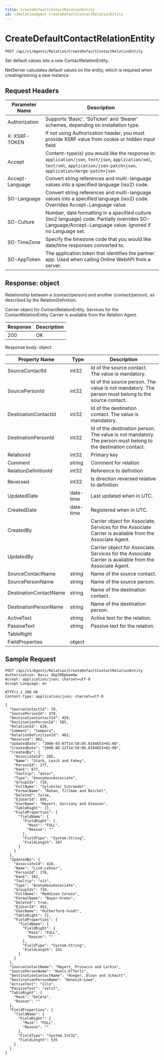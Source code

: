 ```yaml
---
title: CreateDefaultContactRelationEntity
id: v1RelationAgent_CreateDefaultContactRelationEntity
---
```


# CreateDefaultContactRelationEntity

```http
POST /api/v1/Agents/Relation/CreateDefaultContactRelationEntity
```

Set default values into a new ContactRelationEntity.

NetServer calculates default values on the entity, which is required when creating/storing a new instance






## Request Headers

| Parameter Name | Description |
|----------------|-------------|
| Authorization  | Supports 'Basic', 'SoTicket' and 'Bearer' schemes, depending on installation type. |
| X-XSRF-TOKEN   | If not using Authorization header, you must provide XSRF value from cookie or hidden input field |
| Accept         | Content-type(s) you would like the response in: `application/json`, `text/json`, `application/xml`, `text/xml`, `application/json-patch+json`, `application/merge-patch+json` |
| Accept-Language | Convert string references and multi-language values into a specified language (iso2) code. |
| SO-Language | Convert string references and multi-language values into a specified language (iso2) code. Overrides Accept-Language value. |
| SO-Culture | Number, date formatting in a specified culture (iso2 language) code. Partially overrides SO-Language/Accept-Language value. Ignored if no Language set. |
| SO-TimeZone | Specify the timezone code that you would like date/time responses converted to. |
| SO-AppToken | The application token that identifies the partner app. Used when calling Online WebAPI from a server. |


## Response: object

Relationship between a (contact/person) and another (contact/person), as described by the RelationDefinition.



Carrier object for ContactRelationEntity.
Services for the ContactRelationEntity Carrier is available from the <see cref="T:SuperOffice.CRM.Services.IRelationAgent">Relation Agent</see>.

| Response | Description |
|----------------|-------------|
| 200 | OK |

Response body: object

| Property Name | Type |  Description |
|----------------|------|--------------|
| SourceContactId | int32 | Id of the source contact. The value is mandatory. |
| SourcePersonId | int32 | Id of the source person. The value is not mandatory. The person must belong to the source contact. |
| DestinationContactId | int32 | Id of the destination contact. The value is mandatory. |
| DestinationPersonId | int32 | Id of the destination person. The value is not mandatory. The person must belong to the destination contact. |
| RelationId | int32 | Primary key |
| Comment | string | Comment for relation |
| RelationDefinitionId | int32 | Reference to definition |
| Reversed | int32 | Is direction reversed relative to definition |
| UpdatedDate | date-time | Last updated when  in UTC. |
| CreatedDate | date-time | Registered when  in UTC. |
| CreatedBy |  | Carrier object for Associate. Services for the Associate Carrier is available from the <see cref="T:SuperOffice.CRM.Services.IAssociateAgent">Associate Agent</see>. |
| UpdatedBy |  | Carrier object for Associate. Services for the Associate Carrier is available from the <see cref="T:SuperOffice.CRM.Services.IAssociateAgent">Associate Agent</see>. |
| SourceContactName | string | Name of the source contact. |
| SourcePersonName | string | Name of the source person. |
| DestinationContactName | string | Name of the destination contact. |
| DestinationPersonName | string | Name of the destination person. |
| ActiveText | string | Active text for the relation. |
| PassiveText | string | Passive text for the relation. |
| TableRight |  |  |
| FieldProperties | object |  |

## Sample Request

```http!
POST /api/v1/Agents/Relation/CreateDefaultContactRelationEntity
Authorization: Basic dGplMDpUamUw
Accept: application/json; charset=utf-8
Accept-Language: en
```

```http_
HTTP/1.1 200 OK
Content-Type: application/json; charset=utf-8

{
  "SourceContactId": 78,
  "SourcePersonId": 379,
  "DestinationContactId": 459,
  "DestinationPersonId": 585,
  "RelationId": 839,
  "Comment": "tempora",
  "RelationDefinitionId": 462,
  "Reversed": 862,
  "UpdatedDate": "2000-03-07T14:58:05.0194653+01:00",
  "CreatedDate": "2008-08-22T14:58:05.0194653+02:00",
  "CreatedBy": {
    "AssociateId": 285,
    "Name": "Stark, Lesch and Fahey",
    "PersonId": 277,
    "Rank": 677,
    "Tooltip": "dolor",
    "Type": "AnonymousAssociate",
    "GroupIdx": 718,
    "FullName": "Sylvester Schroeder",
    "FormalName": "Rohan, Tillman and Reichel",
    "Deleted": false,
    "EjUserId": 895,
    "UserName": "Mayert, Gorczany and Gleason",
    "TableRight": {},
    "FieldProperties": {
      "fieldName": {
        "FieldRight": {
          "Mask": "FULL",
          "Reason": ""
        },
        "FieldType": "System.String",
        "FieldLength": 297
      }
    }
  },
  "UpdatedBy": {
    "AssociateId": 410,
    "Name": "Lind-Lehner",
    "PersonId": 376,
    "Rank": 382,
    "Tooltip": "sit",
    "Type": "AnonymousAssociate",
    "GroupIdx": 734,
    "FullName": "Maddison Corwin",
    "FormalName": "Bayer-Green",
    "Deleted": true,
    "EjUserId": 452,
    "UserName": "Rutherford-Yundt",
    "TableRight": {},
    "FieldProperties": {
      "fieldName": {
        "FieldRight": {
          "Mask": "FULL",
          "Reason": ""
        },
        "FieldType": "System.String",
        "FieldLength": 241
      }
    }
  },
  "SourceContactName": "Mayert, Prosacco and Larkin",
  "SourcePersonName": "Huels-Effertz",
  "DestinationContactName": "Hoeger, Olson and Schmitt",
  "DestinationPersonName": "Denesik-Lowe",
  "ActiveText": "illo",
  "PassiveText": "velit",
  "TableRight": {
    "Mask": "Delete",
    "Reason": ""
  },
  "FieldProperties": {
    "fieldName": {
      "FieldRight": {
        "Mask": "FULL",
        "Reason": ""
      },
      "FieldType": "System.Int32",
      "FieldLength": 535
    }
  }
}
```